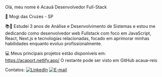 Olá, meu nome é Acauã
Desenvolvedor Full-Stack

📍 Mogi das Cruzes - SP

📚🚀 Estudei 3 anos de Análise e Desenvolvimento de Sistemas e estou me dedicando como desenvolvedor web Fullstack com foco em JavaScript, React, Next.js e tecnologias relacionadas, focado em aprimorar minhas habilidades enquanto evoluo profissionalmente.

💻 Meus principais projetos estão disponíveis em: https://acaport.netlify.app/
O restante pode ser visto em GitHub acaua-reis

Contatos:
[![LinkedIn](https://img.icons8.com/ios-filled/50/0A66C2/linkedin.png)](https://www.linkedin.com/in/acaua-reis/)
[![E-mail](https://img.icons8.com/ios-filled/50/000000/email.png)](mailto:seuemail@gmail.com)


